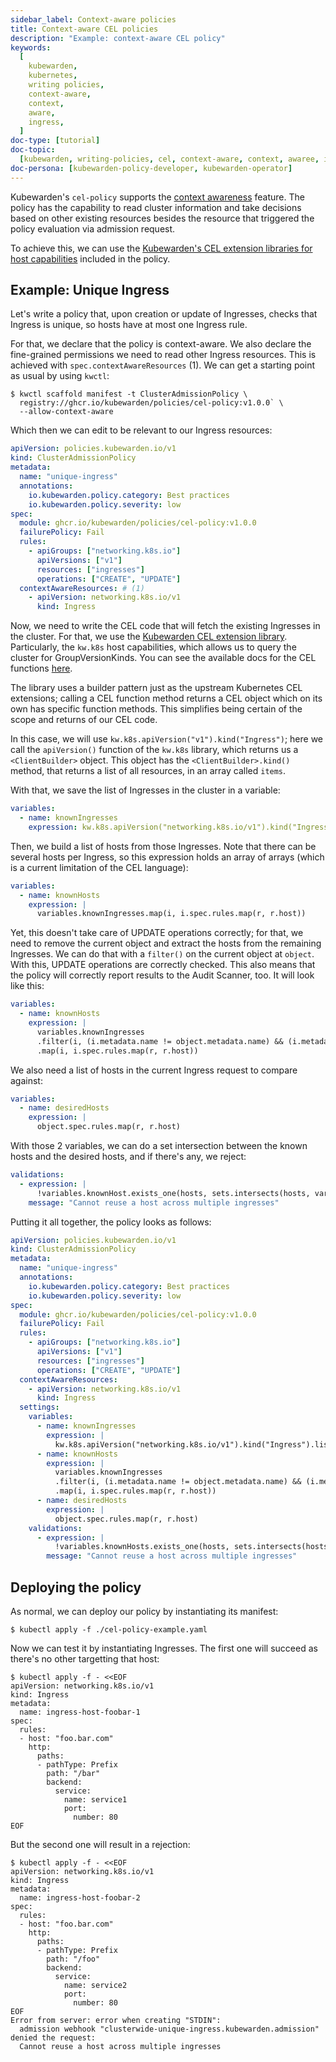 ```yaml
---
sidebar_label: Context-aware policies
title: Context-aware CEL policies
description: "Example: context-aware CEL policy"
keywords:
  [
    kubewarden,
    kubernetes,
    writing policies,
    context-aware,
    context,
    aware,
    ingress,
  ]
doc-type: [tutorial]
doc-topic:
  [kubewarden, writing-policies, cel, context-aware, context, awaree, ingress]
doc-persona: [kubewarden-policy-developer, kubewarden-operator]
---
```


<head>
  <link rel="canonical" href="https://docs.kubewarden.io/tutorials/writing-policies/cel/context-aware-policies"/>
</head>

Kubewarden's `cel-policy` supports the [context
awareness](../../../reference/spec/context-aware-policies) feature. The
policy has the capability to read cluster information and take decisions based
on other existing resources besides the resource that triggered the policy
evaluation via admission request.

To achieve this, we can use the [Kubewarden's CEL extension
libraries for host capabilities](https://github.com/kubewarden/cel-policy?tab=readme-ov-file#host-capabilities)
included in the policy.

## Example: Unique Ingress

Let's write a policy that, upon creation or update of Ingresses, checks that
Ingress is unique, so hosts have at most one Ingress rule.

For that, we declare that the policy is context-aware. We also declare the fine-grained
permissions we need to read other Ingress resources. This is achieved with
`spec.contextAwareResources` (1). We can get a starting point as usual by using `kwctl`:

```console
$ kwctl scaffold manifest -t ClusterAdmissionPolicy \
  registry://ghcr.io/kubewarden/policies/cel-policy:v1.0.0` \
  --allow-context-aware
```

Which then we can edit to be relevant to our Ingress resources:

```yaml title="./cel-policy-ingress.yaml" {16}
apiVersion: policies.kubewarden.io/v1
kind: ClusterAdmissionPolicy
metadata:
  name: "unique-ingress"
  annotations:
    io.kubewarden.policy.category: Best practices
    io.kubewarden.policy.severity: low
spec:
  module: ghcr.io/kubewarden/policies/cel-policy:v1.0.0
  failurePolicy: Fail
  rules:
    - apiGroups: ["networking.k8s.io"]
      apiVersions: ["v1"]
      resources: ["ingresses"]
      operations: ["CREATE", "UPDATE"]
  contextAwareResources: # (1)
    - apiVersion: networking.k8s.io/v1
      kind: Ingress
```

Now, we need to write the CEL code that will fetch the existing Ingresses in
the cluster. For that, we use the [Kubewarden CEL extension
library](https://github.com/kubewarden/cel-policy?tab=readme-ov-file#host-capabilities).
Particularly, the `kw.k8s` host capabilities, which allows us to query the
cluster for GroupVersionKinds. You can see the available docs for the CEL
functions
[here](https://pkg.go.dev/github.com/kubewarden/cel-policy/internal/cel/library).

The library uses a builder pattern just as the upstream Kubernetes CEL
extensions; calling a CEL function method returns a CEL object which on its own
has specific function methods. This simplifies being certain of the scope and
returns of our CEL code.

In this case, we will use `kw.k8s.apiVersion("v1").kind("Ingress")`; here we
call the `apiVersion()` function of the `kw.k8s` library, which returns us a
`<ClientBuilder>` object. This object has the `<ClientBuilder>.kind()` method,
that returns a list of all resources, in an array called `items`.

With that, we save the list of Ingresses in the cluster in a variable:

```yaml
variables:
  - name: knownIngresses
    expression: kw.k8s.apiVersion("networking.k8s.io/v1").kind("Ingress").list().items
```

Then, we build a list of hosts from those Ingresses. Note that there can be
several hosts per Ingress, so this expression holds an array of arrays (which
is a current limitation of the CEL language):

```yaml
variables:
  - name: knownHosts
    expression: |
      variables.knownIngresses.map(i, i.spec.rules.map(r, r.host))
```

Yet, this doesn't take care of UPDATE operations correctly; for that, we need
to remove the current object and extract the hosts from the remaining Ingresses.
We can do that with a `filter()` on the current object at `object`.
With this, UPDATE operations are correctly checked. This also means that the
policy will correctly report results to the Audit Scanner, too. It will look
like this:

```yaml
variables:
  - name: knownHosts
    expression: |
      variables.knownIngresses
      .filter(i, (i.metadata.name != object.metadata.name) && (i.metadata.namespace != object.metadata.namespace))
      .map(i, i.spec.rules.map(r, r.host))
```

We also need a list of hosts in the current Ingress request to compare against:

```yaml
variables:
  - name: desiredHosts
    expression: |
      object.spec.rules.map(r, r.host)
```

With those 2 variables, we can do a set intersection between the known hosts and
the desired hosts, and if there's any, we reject:

```yaml
validations:
  - expression: |
      !variables.knownHost.exists_one(hosts, sets.intersects(hosts, variables.desiredHosts))
    message: "Cannot reuse a host across multiple ingresses"
```

Putting it all together, the policy looks as follows:

```yaml title="./cel-policy-ingress.yaml"
apiVersion: policies.kubewarden.io/v1
kind: ClusterAdmissionPolicy
metadata:
  name: "unique-ingress"
  annotations:
    io.kubewarden.policy.category: Best practices
    io.kubewarden.policy.severity: low
spec:
  module: ghcr.io/kubewarden/policies/cel-policy:v1.0.0
  failurePolicy: Fail
  rules:
    - apiGroups: ["networking.k8s.io"]
      apiVersions: ["v1"]
      resources: ["ingresses"]
      operations: ["CREATE", "UPDATE"]
  contextAwareResources:
    - apiVersion: networking.k8s.io/v1
      kind: Ingress
  settings:
    variables:
      - name: knownIngresses
        expression: |
          kw.k8s.apiVersion("networking.k8s.io/v1").kind("Ingress").list().items
      - name: knownHosts
        expression: |
          variables.knownIngresses
          .filter(i, (i.metadata.name != object.metadata.name) && (i.metadata.namespace != object.metadata.namespace))
          .map(i, i.spec.rules.map(r, r.host))
      - name: desiredHosts
        expression: |
          object.spec.rules.map(r, r.host)
    validations:
      - expression: |
          !variables.knownHosts.exists_one(hosts, sets.intersects(hosts, variables.desiredHosts))
        message: "Cannot reuse a host across multiple ingresses"
```

## Deploying the policy

As normal, we can deploy our policy by instantiating its manifest:

```console
$ kubectl apply -f ./cel-policy-example.yaml
```

Now we can test it by instantiating Ingresses. The first one will succeed as
there's no other targetting that host:

```console
$ kubectl apply -f - <<EOF
apiVersion: networking.k8s.io/v1
kind: Ingress
metadata:
  name: ingress-host-foobar-1
spec:
  rules:
  - host: "foo.bar.com"
    http:
      paths:
      - pathType: Prefix
        path: "/bar"
        backend:
          service:
            name: service1
            port:
              number: 80
EOF
```

But the second one will result in a rejection:

```console
$ kubectl apply -f - <<EOF
apiVersion: networking.k8s.io/v1
kind: Ingress
metadata:
  name: ingress-host-foobar-2
spec:
  rules:
  - host: "foo.bar.com"
    http:
      paths:
      - pathType: Prefix
        path: "/foo"
        backend:
          service:
            name: service2
            port:
              number: 80
EOF
Error from server: error when creating "STDIN":
  admission webhook "clusterwide-unique-ingress.kubewarden.admission" denied the request:
  Cannot reuse a host across multiple ingresses
```
